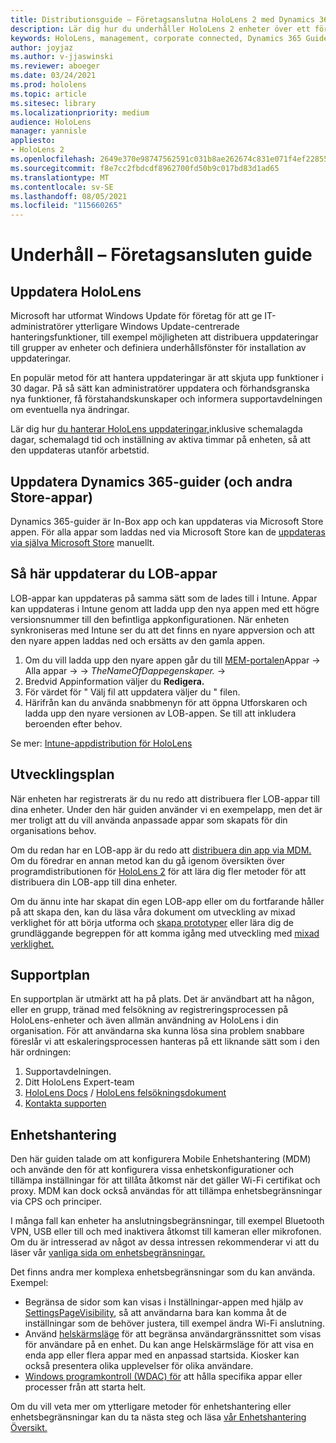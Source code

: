 ```yaml
---
title: Distributionsguide – Företagsanslutna HoloLens 2 med Dynamics 365-guider – Underhåll
description: Lär dig hur du underhåller HoloLens 2 enheter över ett företagsanslutna nätverk med Dynamics 365-guider.
keywords: HoloLens, management, corporate connected, Dynamics 365 Guides, AAD, Azure AD, MDM, Mobile Enhetshantering
author: joyjaz
ms.author: v-jjaswinski
ms.reviewer: aboeger
ms.date: 03/24/2021
ms.prod: hololens
ms.topic: article
ms.sitesec: library
ms.localizationpriority: medium
audience: HoloLens
manager: yannisle
appliesto:
- HoloLens 2
ms.openlocfilehash: 2649e370e98747562591c031b8ae262674c831e071f4ef228557dda66d2dc768
ms.sourcegitcommit: f8e7cc2fbdcdf8962700fd50b9c017bd83d1ad65
ms.translationtype: MT
ms.contentlocale: sv-SE
ms.lasthandoff: 08/05/2021
ms.locfileid: "115660265"
---
```

# <a name="maintain---corporate-connected-guide"></a>Underhåll – Företagsansluten guide

## <a name="update-hololens"></a>Uppdatera HoloLens

Microsoft har utformat Windows Update för företag för att ge IT-administratörer ytterligare Windows Update-centrerade hanteringsfunktioner, till exempel möjligheten att distribuera uppdateringar till grupper av enheter och definiera underhållsfönster för installation av uppdateringar.

En populär metod för att hantera uppdateringar är att skjuta upp funktioner i 30 dagar. På så sätt kan administratörer uppdatera och förhandsgranska nya funktioner, få förstahandskunskaper och informera supportavdelningen om eventuella nya ändringar.

Lär dig hur [du hanterar HoloLens uppdateringar,](/hololens/hololens-updates)inklusive schemalagda dagar, schemalagd tid och inställning av aktiva timmar på enheten, så att den uppdateras utanför arbetstid.

## <a name="how-to-update-dynamics-365-guides-and-other-store-apps"></a>Uppdatera Dynamics 365-guider (och andra Store-appar)

Dynamics 365-guider är In-Box app och kan uppdateras via Microsoft Store appen. För alla appar som laddas ned via Microsoft Store kan de [uppdateras via själva Microsoft Store](/hololens/holographic-store-apps#update-apps) manuellt.

## <a name="how-to-update-lob-apps"></a>Så här uppdaterar du LOB-appar

LOB-appar kan uppdateras på samma sätt som de lades till i Intune. Appar kan uppdateras i Intune genom att ladda upp den nya appen med ett högre versionsnummer till den befintliga appkonfigurationen. När enheten synkroniseras med Intune ser du att det finns en nyare appversion och att den nyare appen laddas ned och ersätts av den gamla appen.

1. Om du vill ladda upp den nyare appen går du till [MEM-portalen](https://endpoint.microsoft.com/#home)Appar -> Alla appar  ->     ->  *TheNameOfDappegenskaper.*  ->  
2. Bredvid Appinformation väljer du **Redigera.**
3. För värdet för &quot; Välj fil att uppdatera väljer du &quot; filen.
4. Härifrån kan du använda snabbmenyn för att öppna Utforskaren och ladda upp den nyare versionen av LOB-appen. Se till att inkludera beroenden efter behov.

Se mer: [Intune-appdistribution för HoloLens](/hololens/app-deploy-intune)

## <a name="development-plan"></a>Utvecklingsplan

När enheten har registrerats är du nu redo att distribuera fler LOB-appar till dina enheter. Under den här guiden använder vi en exempelapp, men det är mer troligt att du vill använda anpassade appar som skapats för din organisations behov.

Om du redan har en LOB-app är du redo att [distribuera din app via MDM.](/hololens/app-deploy-intune) Om du föredrar en annan metod kan du gå igenom översikten över programdistributionen för [HoloLens 2](/hololens/app-deploy-overview) för att lära dig fler metoder för att distribuera din LOB-app till dina enheter.

Om du ännu inte har skapat din egen LOB-app eller om du fortfarande håller på att skapa den, kan du läsa våra dokument om utveckling av mixad verklighet för att börja utforma och [skapa prototyper](/windows/mixed-reality/design/design) eller lära dig de grundläggande begreppen för att komma igång med utveckling med [mixad verklighet.](/windows/mixed-reality/discover/get-started-with-mr)

## <a name="support-plan"></a>Supportplan

En supportplan är utmärkt att ha på plats. Det är användbart att ha någon, eller en grupp, tränad med felsökning av registreringsprocessen på HoloLens-enheter och även allmän användning av HoloLens i din organisation. För att användarna ska kunna lösa sina problem snabbare föreslår vi att eskaleringsprocessen hanteras på ett liknande sätt som i den här ordningen:

1. Supportavdelningen.
2. Ditt HoloLens Expert-team
3. [HoloLens Docs](/hololens/)  /  [HoloLens felsökningsdokument](/hololens/hololens-troubleshooting)
4. [Kontakta supporten](https://support.serviceshub.microsoft.com/supportforbusiness/create?sapId=e9391227-fa6d-927b-0fff-f96288631b8f)

## <a name="device-management"></a>Enhetshantering

Den här guiden talade om att konfigurera Mobile Enhetshantering (MDM) och använde den för att konfigurera vissa enhetskonfigurationer och tillämpa inställningar för att tillåta åtkomst när det gäller Wi-Fi certifikat och proxy. MDM kan dock också användas för att tillämpa enhetsbegränsningar via CPS och principer.

I många fall kan enheter ha anslutningsbegränsningar, till exempel Bluetooth VPN, USB eller till och med inaktivera åtkomst till kameran eller mikrofonen. Om du är intresserad av något av dessa intressen rekommenderar vi att du läser vår [vanliga sida om enhetsbegränsningar.](/hololens/hololens-common-device-restrictions)

Det finns andra mer komplexa enhetsbegränsningar som du kan använda. Exempel:

- Begränsa de sidor som kan visas i Inställningar-appen med hjälp av [SettingsPageVisibility](/hololens/settings-uri-list), så att användarna bara kan komma åt de inställningar som de behöver justera, till exempel ändra Wi-Fi anslutning.
- Använd [helskärmsläge](/hololens/hololens-kiosk) för att begränsa användargränssnittet som visas för användare på en enhet. Du kan ange Helskärmsläge för att visa en enda app eller flera appar med en anpassad startsida. Kiosker kan också presentera olika upplevelser för olika användare.
- [Windows programkontroll (WDAC) för](/hololens/windows-defender-application-control-wdac) att hålla specifika appar eller processer från att starta helt.

Om du vill veta mer om ytterligare metoder för enhetshantering eller enhetsbegränsningar kan du ta nästa steg och läsa [vår Enhetshantering Översikt.](/hololens/hololens-csp-policy-overview)





